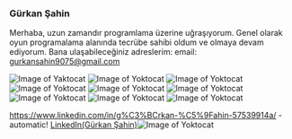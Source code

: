 ### Gürkan Şahin
Merhaba, uzun zamandır programlama üzerine uğraşıyorum. Genel olarak oyun programalama alanında tecrübe sahibi oldum ve olmaya devam ediyorum.
Bana ulaşabileceğiniz adreslerim:
email: gurkansahin9075@gmail.com

![Image of Yaktocat](https://img.shields.io/badge/node.js%20-%2343853D.svg?&style=for-the-badge&logo=node.js&logoColor=white) ![Image of Yoktocat](https://img.shields.io/badge/php-%23777BB4.svg?&style=for-the-badge&logo=php&logoColor=white) ![Image of Yoktocat](https://img.shields.io/badge/c++%20-%2300599C.svg?&style=for-the-badge&logo=c%2B%2B&logoColor=white) ![Image of Yoktocat](https://img.shields.io/badge/express.js%20-%23404d59.svg?&style=for-the-badge) ![Image of Yoktocat](https://img.shields.io/badge/vuejs%20-%2335495e.svg?&style=for-the-badge&logo=vue.js&logoColor=%234FC08D) ![Image of Yoktocat](https://img.shields.io/badge/mysql-%2300f.svg?&style=for-the-badge&logo=mysql&logoColor=white) ![Image of Yoktocat](https://img.shields.io/badge/postgres-%23316192.svg?&style=for-the-badge&logo=postgresql&logoColor=white) ![Image of Yoktocat](https://img.shields.io/badge/MongoDB-%234ea94b.svg?&style=for-the-badge&logo=mongodb&logoColor=white) ![Image of Yoktocat](https://img.shields.io/badge/javascript%20-%23323330.svg?&style=for-the-badge&logo=javascript&logoColor=%23F7DF1E)

https://www.linkedin.com/in/g%C3%BCrkan-%C5%9Fahin-57539914a/ - automatic!
[LinkedIn(Gürkan Şahin)](https://www.linkedin.com/in/g%C3%BCrkan-%C5%9Fahin-57539914a/)![Image of Yoktocat](https://img.shields.io/badge/linkedin-%230077B5.svg?&style=for-the-badge&logo=linkedin&logoColor=white=)
